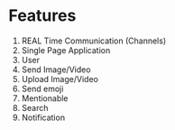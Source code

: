 # Features

1. REAL Time Communication (Channels)
2. Single Page Application
3. User
4. Send Image/Video
5. Upload Image/Video
6. Send emoji
7. Mentionable
8. Search
9. Notification